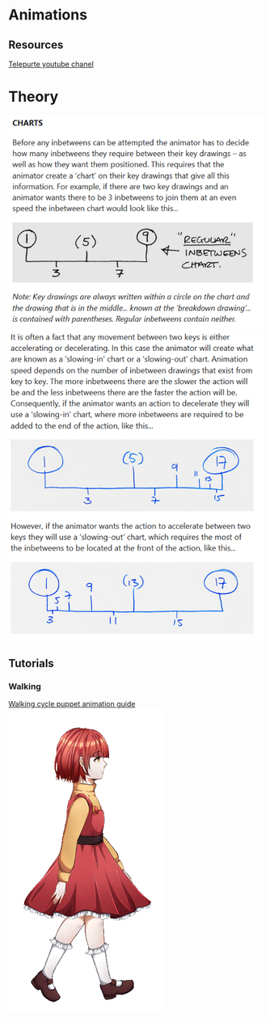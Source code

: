 # Animations

## Resources
[Telepurte  youtube chanel](https://www.youtube.com/channel/UCkDtCKtPKlsg-gJO_m5D0mQ)

# Theory
![](img/charts.PNG)
![](img/slowing_in_and_out_charts.PNG)


## Tutorials

### Walking
[Walking cycle puppet animation guide](https://www.youtube.com/watch?v=66go82rZW4g&t=974s)  
![](img/walking_example.gif)